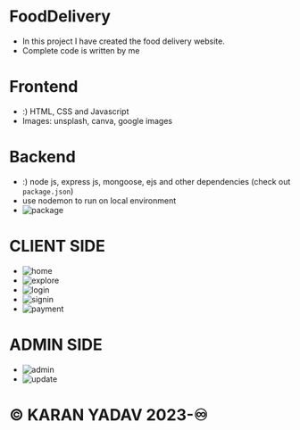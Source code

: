 # FoodDelivery
- In this project I have created the food delivery website.
- Complete code is written by me
  
# Frontend
- :) HTML, CSS and Javascript
- Images: unsplash, canva, google images

# Backend
- :) node js, express js, mongoose, ejs and other dependencies (check out `package.json`)
- use nodemon to run on local environment
- ![package](https://github.com/karanBRAVO/FoodDelivery/assets/77043443/ecf33b52-d58b-44bf-87e0-323536a043ba)

# CLIENT SIDE
- ![home](https://github.com/karanBRAVO/FoodDelivery/assets/77043443/c5ff5172-f341-4909-8411-bebf87eccffc)
- ![explore](https://github.com/karanBRAVO/FoodDelivery/assets/77043443/81555cb9-ecf4-4cba-b045-7accdac9da40)
- ![login](https://github.com/karanBRAVO/FoodDelivery/assets/77043443/62f4eb17-0ee5-4ec9-9e01-e322b845599c)
- ![signin](https://github.com/karanBRAVO/FoodDelivery/assets/77043443/9e243471-a9cc-4008-9fbf-3740fae9ccde)
- ![payment](https://github.com/karanBRAVO/FoodDelivery/assets/77043443/6f914b5b-f391-4fbd-8ea0-aa57ececabf6)

# ADMIN SIDE
- ![admin](https://github.com/karanBRAVO/FoodDelivery/assets/77043443/8b8cb3c0-6512-4fdb-82d1-513669dafbcb)
- ![update](https://github.com/karanBRAVO/FoodDelivery/assets/77043443/6af00907-60ab-4b3f-a2b2-e7d4eafd55fc)

# ©️ KARAN YADAV 2023-♾️

